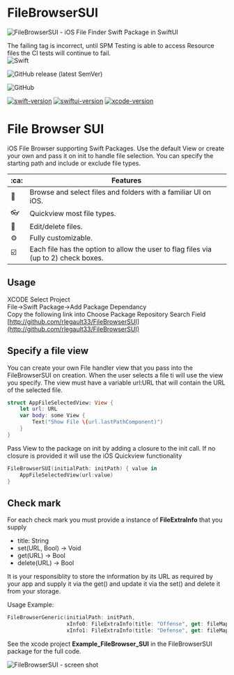 # FileBrowserSUI
![FileBrowserSUI - iOS File Finder Swift Package in SwiftUI](https://raw.github.com/rlegault33/FileBrowserSUI/main/README.assets/FileBrowserSUI_Title.png)

The failing tag is incorrect, until SPM Testing is able to access Resource files the CI tests will continue to fail.</br>
![Swift](https://github.com/rlegault33/FileBrowserSUI/workflows/Swift/badge.svg?branch=main)
<!--[![Build Status](https://travis-ci.com/rlegault33/FileBrowserSUI.svg?branch=main)](https://travis-ci.com/rlegault33/FileBrowserSUI) -->
![GitHub release (latest SemVer)](https://img.shields.io/github/v/release/rlegault33/FileBrowserSUI)

![GitHub](https://img.shields.io/github/license/rlegault33/FileBrowserSUI)

[![swift-version](https://img.shields.io/badge/swift-5.3-brightgreen.svg)](https://github.com/apple/swift)
[![swiftui-version](https://img.shields.io/badge/swiftui-2.0-brightgreen)](https://developer.apple.com/documentation/swiftui)
[![xcode-version](https://img.shields.io/badge/xcode-12.3-brightgreen)](https://developer.apple.com/xcode/)



# File Browser SUI
iOS File Browser supporting Swift Packages. Use the default View or create your own and pass it on init to handle file selection. You can specify the starting path and include or exclude file types.

:ca:                |  Features
--------------------------|----------------------------
:iphone: | Browse and select files and folders with a familiar UI on iOS.
:eyeglasses: | Quickview most file types.
:pencil: | Edit/delete files.
:gear: | Fully customizable.
:ballot_box_with_check: | Each file has the option to allow the user to flag files via (up to 2) check boxes.

## Usage
XCODE Select Project</br>
File->Swift Package->Add Package Dependancy</br>
Copy the following link into Choose Package Repository Search Field</br>
[http://github.com/rlegault33/FileBrowserSUI](http://github.com/rlegault33/FileBrowserSUI)

## Specify a file view
You can create your own File handler view that you pass into the FileBrowserSUI on creation. When the user selects a file ti will use the view you specify. The view must have a variable url:URL that will contain the URL of the selected file.

```swift
struct AppFileSelectedView: View {
    let url: URL
    var body: some View {
        Text("Show File \(url.lastPathComponent)")
    }
}
```

Pass View to the package on init by adding a closure to the init call. If no closure is provided it will use the iOS Quickview functionality
```swift
FileBrowserSUI(initialPath: initPath) { value in
    AppFileSelectedView(url:value)
}
```

## Check mark 
For each check mark you must provide a instance of **FileExtraInfo** that you supply 
* title: String
* set(URL, Bool) -> Void
* get(URL) -> Bool
* delete(URL) -> Bool 
 
It is your responsiblity to store the information by its URL as required by your app and supply it via the get() and update it via the set() and delete it from your storage.

Usage Example:
```swift
FileBrowserGeneric(initialPath: initPath,
                   xInfo0: FileExtraInfo(title: "Offense", get: fileMapInfo.get0, set: fileMapInfo.set0, delete: fileMapInfo.delete),
                   xInfo1: FileExtraInfo(title: "Defense", get: fileMapInfo.get1, set: fileMapInfo.set1, delete: fileMapInfo.delete))
```

See the xcode project **Example_FileBrowser_SUI** in the FileBrowserSUI package for the full code.


![FileBrowserSUI - screen shot](https://raw.github.com/rlegault33/FileBrowserSUI/main/README.assets/FileBrowserSUI_Shot1.png)

